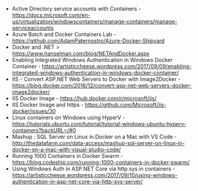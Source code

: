 * Active Directory service accounts with Containers - https://docs.microsoft.com/en-us/virtualization/windowscontainers/manage-containers/manage-serviceaccounts
* Azure Batch and Docker Containers Lab - https://github.com/AdamPaternostro/Azure-Docker-Shipyard 
* Docker and .NET > https://www.hanselman.com/blog/NETAndDocker.aspx
* Enabling Integrated Windows Authentication in Windows Docker Container - https://artisticcheese.wordpress.com/2017/09/09/enabling-integrated-windows-authentication-in-windows-docker-container/
* IIS - Convert ASP.NET Web Servers to Docker with Image2Docker - https://blog.docker.com/2016/12/convert-asp-net-web-servers-docker-image2docker/
* IIS Docker Image - https://hub.docker.com/r/microsoft/iis/
* IIS Docker Image and https - https://github.com/Microsoft/iis-docker/issues/30
* Linux containers on Windows using HyperV - https://tutorials.ubuntu.com/tutorial/tutorial-windows-ubuntu-hyperv-containers?backURL=/#0
* Mashup : SQL Server on Linux in Docker on a Mac with VS Code - http://thedatafarm.com/data-access/mashup-sql-server-on-linux-in-docker-on-a-mac-with-visual-studio-code/
* Running 1000 Containers in Docker Swarm - https://blog.codeship.com/running-1000-containers-in-docker-swarm/
* Using Windows Auth in ASP.NET Core via http.sys in containers - https://artisticcheese.wordpress.com/2017/09/10/using-windows-authentication-in-asp-net-core-via-http-sys-server/
